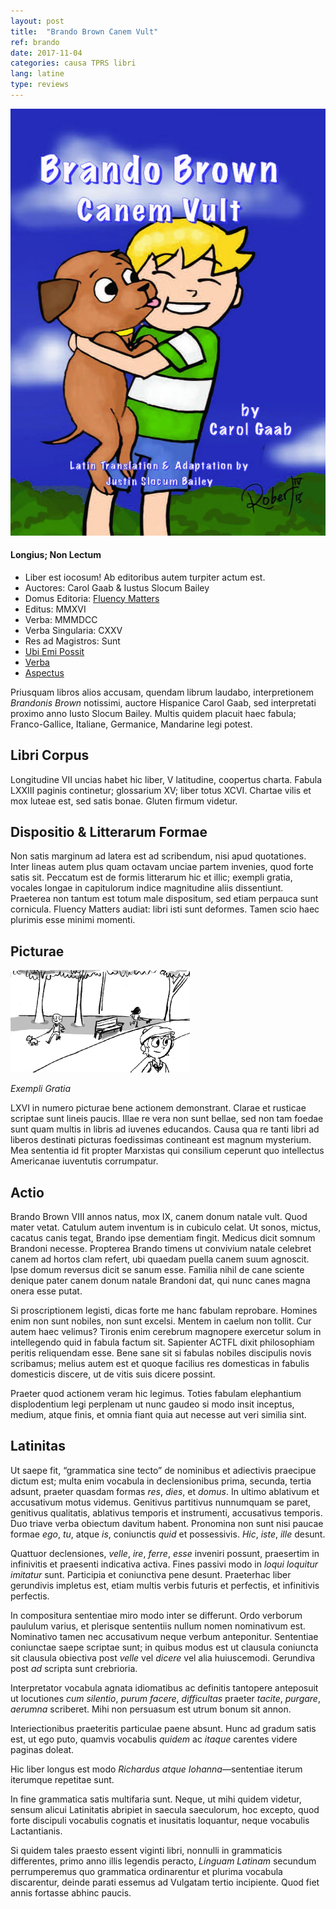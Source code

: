 ```yaml
---
layout: post
title:  "Brando Brown Canem Vult"
ref: brando
date: 2017-11-04
categories: causa TPRS libri
lang: latine
type: reviews
---
```


<div class="side-info">

  <img src="/images/brando-brown-cover.jpg"/>

  <div class="side-box">
    <h4>Longius; Non Lectum</h4>
    <ul>
      <li>Liber est iocosum! Ab editoribus autem turpiter actum est.</li>
      <li>Auctores: Carol Gaab & Iustus Slocum Bailey</li>
      <li>Domus Editoria: <a href="https://fluencymatters.com">Fluency Matters</a></li>
      <li>Editus: MMXVI</li>
      <li>Verba: MMMDCC</li>
      <li>Verba Singularia: CXXV</li>
      <li>Res ad Magistros: Sunt</li>
      <li><a href="https://fluencymatters.com/product/brando-brown-canem-vult-latin-novel/">Ubi Emi Possit</a></li>
      <li><a href="https://tprs-uploads.s3-accelerate.amazonaws.com/download-manager-files/BB-Canem-Latin-Glossary.pdf">Verba</a></li>
      <li><a href="https://tprs-uploads.s3-accelerate.amazonaws.com/download-manager-files/BB-Canem-Latin-WebSPL.pdf">Aspectus</a></li>
    </ul>
  </div>

</div>

Priusquam libros alios accusam, quendam librum laudabo, interpretionem
*Brandonis Brown* notissimi, auctore Hispanice Carol Gaab, sed
interpretati proximo anno Iusto Slocum Bailey. Multis quidem placuit
haec fabula; Franco-Gallice, Italiane, Germanice, Mandarine legi
potest.

## Libri Corpus

Longitudine VII uncias habet hic liber, V latitudine, coopertus
charta. Fabula LXXIII paginis continetur; glossarium XV; liber totus
XCVI. Chartae vilis et mox luteae est, sed satis bonae. Gluten firmum
videtur.

## Dispositio & Litterarum Formae

Non satis marginum ad latera est ad scribendum, nisi apud quotationes.
Inter lineas autem plus quam octavam unciae partem invenies, quod
forte satis sit. Peccatum est de formis litterarum hic et illic;
exempli gratia, vocales longae in capitulorum indice magnitudine aliis
dissentiunt. Praeterea non tantum est totum male dispositum, sed etiam
perpauca sunt cornicula. Fluency Matters audiat: libri isti sunt
deformes. Tamen scio haec plurimis esse minimi momenti.

<!-- more -->

## Picturae

<div class="book-image-wrapper">
  <img src="/images/brando-brown-park.png"
  class="illustration-example" />
  <p><em>Exempli Gratia</em></p>
</div>

LXVI in numero picturae bene actionem demonstrant. Clarae et rusticae
scriptae sunt lineis paucis. Illae re vera non sunt bellae, sed non
tam foedae sunt quam multis in libris ad iuvenes educandos. Causa qua
re tanti libri ad liberos destinati picturas foedissimas contineant
est magnum mysterium. Mea sententia id fit propter Marxistas qui
consilium ceperunt quo intellectus Americanae iuventutis corrumpatur.

## Actio

Brando Brown VIII annos natus, mox IX, canem donum natale vult. Quod
mater vetat. Catulum autem inventum is in cubiculo celat. Ut sonos,
mictus, cacatus canis tegat, Brando ipse dementiam fingit. Medicus
dicit somnum Brandoni necesse. Propterea Brando timens ut convivium
natale celebret canem ad hortos clam refert, ubi quaedam puella canem
suum agnoscit. Ipse domum reversus dicit se sanum esse. Familia
nihil de cane sciente denique pater canem donum natale Brandoni dat,
qui nunc canes magna onera esse putat.

Si proscriptionem legisti, dicas forte me hanc fabulam reprobare.
Homines enim non sunt nobiles, non sunt excelsi. Mentem in caelum non
tollit. Cur autem haec velimus? Tironis enim cerebrum magnopere
exercetur solum in intellegendo quid in fabula factum sit. Sapienter
ACTFL dixit philosophiam peritis reliquendam esse. Bene sane sit si
fabulas nobiles discipulis novis scribamus; melius autem est et quoque
facilius res domesticas in fabulis domesticis discere, ut de vitis
suis dicere possint.

Praeter quod actionem veram hic legimus. Toties fabulam elephantium
displodentium legi perplenam ut nunc gaudeo si modo insit inceptus,
medium, atque finis, et omnia fiant quia aut necesse aut veri similia
sint.

## Latinitas

Ut saepe fit, “grammatica sine tecto” de nominibus et adiectivis
praecipue dictum est; multa enim vocabula in declensionibus prima,
secunda, tertia adsunt, praeter quasdam formas *res*, *dies*, et
*domus*. In ultimo ablativum et accusativum motus videmus. Genitivus
partitivus nunnumquam se paret, genitivus qualitatis, ablativus
temporis et instrumenti, accusativus temporis. Duo triave verba
obiectum davitum habent. Pronomina non sunt nisi paucae formae *ego*,
*tu*, atque *is*, coniunctis *quid* et possessivis. *Hic*, *iste*,
*ille* desunt.

Quattuor declensiones, *velle*, *ire*, *ferre*, *esse* inveniri
possunt, praesertim in infinivitis et praesenti indicativa activa.
Fines passivi modo in *loqui* *loquitur* *imitatur* sunt. Participia
et coniunctiva pene desunt. Praeterhac liber gerundivis impletus est,
etiam multis verbis futuris et perfectis, et infinitivis perfectis.

In compositura sententiae miro modo inter se differunt. Ordo verborum
paululum varius, et plerisque sententiis nullum nomen nominativum est.
Nominativo tamen nec accusativum neque verbum anteponitur. Sententiae
coniunctae saepe scriptae sunt; in quibus modus est ut clausula
coniuncta sit clausula obiectiva post *velle* vel *dicere* vel alia
huiuscemodi. Gerundiva post *ad* scripta sunt crebrioria.

Interpretator vocabula agnata idiomatibus ac definitis tantopere
anteposuit ut locutiones *cum silentio*, *purum facere*, *difficultas*
praeter *tacite*, *purgare*, *aerumna* scriberet. Mihi non persuasum
est utrum bonum sit annon.

Interiectionibus praeteritis particulae paene absunt. Hunc ad gradum
satis est, ut ego puto, quamvis vocabulis *quidem* ac *itaque*
carentes videre paginas doleat.

Hic liber longus est modo *Richardus atque Iohanna*—sententiae
iterum iterumque repetitae sunt.

In fine grammatica satis multifaria sunt. Neque, ut mihi quidem
videtur, sensum alicui Latinitatis abripiet in saecula saeculorum, hoc
excepto, quod forte discipuli vocabulis cognatis et inusitatis
loquantur, neque vocabulis Lactantianis.

Si quidem tales praesto essent viginti libri, nonnulli in grammaticis
differentes, primo anno illis legendis peracto, *Linguam Latinam*
secundum perrumperemus quo grammatica ordinarentur et plurima vocabula
discarentur, deinde parati essemus ad Vulgatam tertio incipiente. Quod
fiet annis fortasse abhinc paucis.

